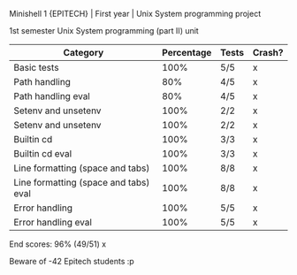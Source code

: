Minishell 1
{EPITECH} | First year | Unix System programming project

1st semester Unix System programming (part II) unit

| Category                  | Percentage | Tests | Crash? |
|---------------------------|------------|-------|--------|
| Basic tests               | 100%       | 5/5   | x      |
| Path handling             | 80%        | 4/5   | x      |
| Path handling eval        | 80%        | 4/5   | x      |
| Setenv and unsetenv       | 100%       | 2/2   | x      |
| Setenv and unsetenv       | 100%       | 2/2   | x      |
| Builtin cd                | 100%       | 3/3   | x      |
| Builtin cd eval           | 100%       | 3/3   | x      |
| Line formatting (space and tabs) | 100% | 8/8   | x      |
| Line formatting (space and tabs) eval | 100% | 8/8 | x      |
| Error handling            | 100%       | 5/5   | x      |
| Error handling eval       | 100%       | 5/5   | x      |

End scores: 96% (49/51) x

Beware of -42 Epitech students :p
